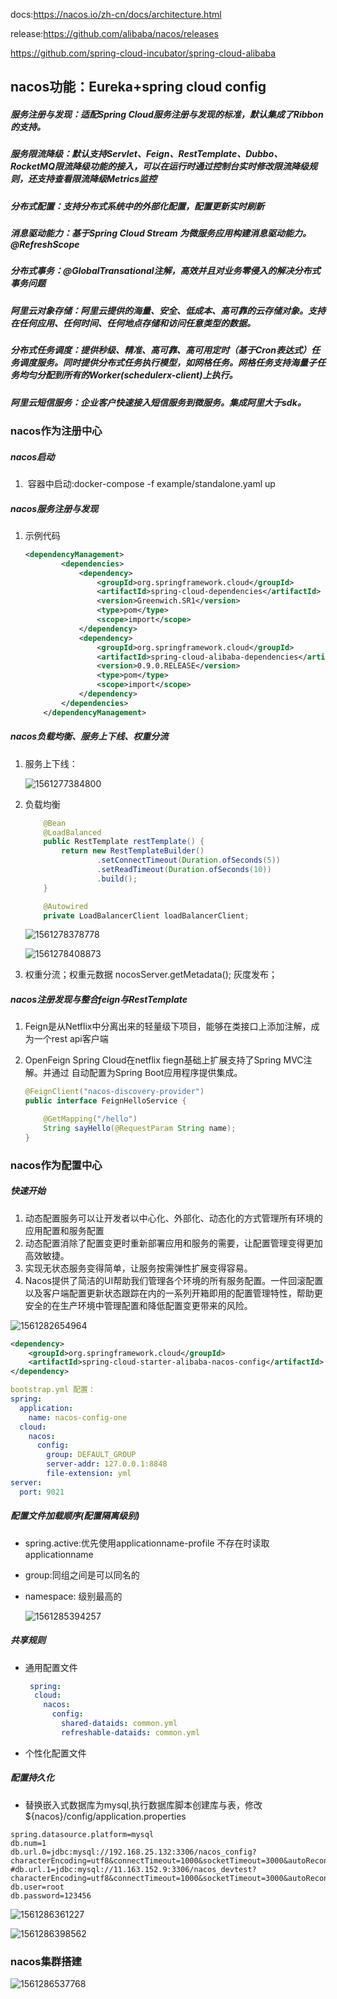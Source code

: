 docs:<https://nacos.io/zh-cn/docs/architecture.html>

release:<https://github.com/alibaba/nacos/releases>

<https://github.com/spring-cloud-incubator/spring-cloud-alibaba>

## nacos功能：**Eureka+spring cloud config**

##### 服务注册与发现：适配Spring Cloud服务注册与发现的标准，默认集成了Ribbon的支持。

##### 服务限流降级：默认支持Servlet、Feign、RestTemplate、Dubbo、RocketMQ限流降级功能的接入，可以在运行时通过控制台实时修改限流降级规则，还支持查看限流降级Metrics监控

##### 分布式配置：支持分布式系统中的外部化配置，配置更新实时刷新

##### 消息驱动能力：基于Spring Cloud Stream 为微服务应用构建消息驱动能力。@RefreshScope

##### 分布式事务：@GlobalTransational注解，高效并且对业务零侵入的解决分布式事务问题

##### 阿里云对象存储：阿里云提供的海量、安全、低成本、高可靠的云存储对象。支持在任何应用、任何时间、任何地点存储和访问任意类型的数据。

##### 分布式任务调度：提供秒级、精准、高可靠、高可用定时（基于Cron表达式）任务调度服务。同时提供分布式任务执行模型，如网格任务。网格任务支持海量子任务均匀分配到所有的Worker(schedulerx-client)上执行。

##### 阿里云短信服务：企业客户快速接入短信服务到微服务。集成阿里大于sdk。

### nacos作为注册中心

##### nacos启动

1. ​	容器中启动:docker-compose -f example/standalone.yaml up

##### nacos服务注册与发现

1. 示例代码

   ```xml
   <dependencyManagement>
           <dependencies>
               <dependency>
                   <groupId>org.springframework.cloud</groupId>
                   <artifactId>spring-cloud-dependencies</artifactId>
                   <version>Greenwich.SR1</version>
                   <type>pom</type>
                   <scope>import</scope>
               </dependency>
               <dependency>
                   <groupId>org.springframework.cloud</groupId>
                   <artifactId>spring-cloud-alibaba-dependencies</artifactId>
                   <version>0.9.0.RELEASE</version>
                   <type>pom</type>
                   <scope>import</scope>
               </dependency> 
           </dependencies>
       </dependencyManagement>
   ```

   

##### nacos负载均衡、服务上下线、权重分流

1. 服务上下线：

   ![1561277384800](C:\Users\CRIKEY\AppData\Roaming\Typora\typora-user-images\1561277384800.png)

2. 负载均衡

   ```java
       @Bean
       @LoadBalanced
       public RestTemplate restTemplate() {
           return new RestTemplateBuilder()
                   .setConnectTimeout(Duration.ofSeconds(5))
                   .setReadTimeout(Duration.ofSeconds(10))
                   .build();
       }
   
       @Autowired
       private LoadBalancerClient loadBalancerClient;
   ```

   ![1561278378778](C:\Users\CRIKEY\AppData\Roaming\Typora\typora-user-images\1561278378778.png)

   ![1561278408873](C:\Users\CRIKEY\AppData\Roaming\Typora\typora-user-images\1561278408873.png)

3. 权重分流；权重元数据 nocosServer.getMetadata(); 灰度发布；

##### nacos注册发现与整合feign与RestTemplate

1. Feign是从Netflix中分离出来的轻量级下项目，能够在类接口上添加注解，成为一个rest api客户端

2. OpenFeign Spring Cloud在netflix fiegn基础上扩展支持了Spring MVC注解。并通过 自动配置为Spring Boot应用程序提供集成。

   ```java
   @FeignClient("nacos-discovery-provider")
   public interface FeignHelloService {
   
       @GetMapping("/hello")
       String sayHello(@RequestParam String name);
   }
   ```

   

### nacos作为配置中心

##### 快速开始

1. 动态配置服务可以让开发者以中心化、外部化、动态化的方式管理所有环境的应用配置和服务配置
2. 动态配置消除了配置变更时重新部署应用和服务的需要，让配置管理变得更加高效敏捷。
3. 实现无状态服务变得简单，让服务按需弹性扩展变得容易。
4. Nacos提供了简洁的UI帮助我们管理各个环境的所有服务配置。一件回滚配置以及客户端配置更新状态跟踪在内的一系列开箱即用的配置管理特性，帮助更安全的在生产环境中管理配置和降低配置变更带来的风险。

![1561282654964](C:\Users\CRIKEY\AppData\Roaming\Typora\typora-user-images\1561282654964.png)

```xml
<dependency>
    <groupId>org.springframework.cloud</groupId>
    <artifactId>spring-cloud-starter-alibaba-nacos-config</artifactId>
</dependency>
```

```yml
bootstrap.yml 配置：
spring:
  application:
    name: nacos-config-one
  cloud:
    nacos:
      config:
        group: DEFAULT_GROUP
        server-addr: 127.0.0.1:8848
        file-extension: yml
server:
  port: 9021
```



##### 配置文件加载顺序(配置隔离级别)

- spring.active:优先使用applicationname-profile 不存在时读取 applicationname

- group:同组之间是可以同名的

- namespace: 级别最高的

  ![1561285394257](C:\Users\CRIKEY\AppData\Roaming\Typora\typora-user-images\1561285394257.png)

##### 共享规则

- 通用配置文件

  ```yml
   spring:
    cloud:
      nacos:
        config:
          shared-dataids: common.yml
          refreshable-dataids: common.yml
  ```

- 个性化配置文件

##### 配置持久化

- 替换嵌入式数据库为mysql,执行数据库脚本创建库与表，修改${nacos}/config/application.properties

```properties
spring.datasource.platform=mysql
db.num=1
db.url.0=jdbc:mysql://192.168.25.132:3306/nacos_config?characterEncoding=utf8&connectTimeout=1000&socketTimeout=3000&autoReconnect=true
#db.url.1=jdbc:mysql://11.163.152.9:3306/nacos_devtest?characterEncoding=utf8&connectTimeout=1000&socketTimeout=3000&autoReconnect=true
db.user=root
db.password=123456
```

![1561286361227](C:\Users\CRIKEY\AppData\Roaming\Typora\typora-user-images\1561286361227.png)

![1561286398562](C:\Users\CRIKEY\AppData\Roaming\Typora\typora-user-images\1561286398562.png)

### nacos集群搭建



![1561286537768](https://cdn.nlark.com/yuque/0/2019/jpeg/338441/1561258986171-4ddec33c-a632-4ec3-bfff-7ef4ffc33fb9.jpeg)

[官方]: https://nacos.io/zh-cn/docs/cluster-mode-quick-start.html	"集群模式部署"

